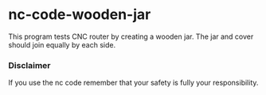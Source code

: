 # nc-code-wooden-jar

This program tests CNC router by creating a wooden jar. The jar and cover should join equally by each side.

### Disclaimer
If you use the nc code remember that your safety is fully your responsibility.
